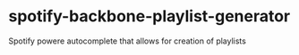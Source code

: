 spotify-backbone-playlist-generator
===================================

Spotify powere autocomplete that allows for creation of playlists
